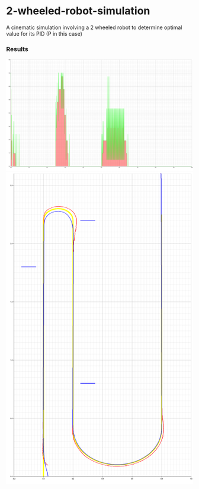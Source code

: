 # 2-wheeled-robot-simulation
A cinematic simulation involving a 2 wheeled robot to determine optimal value for its PID (P in this case)

### Results
![Correction Intensity](/src/omega.png)
![Followed Path](/src/path.png)
